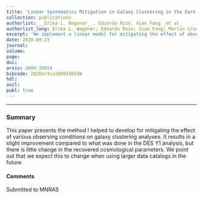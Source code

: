 ```yaml
---
title: 'Linear Systematics Mitigation in Galaxy Clustering in the Dark Energy Survey Year 1 Data'
collection: publications
authorlist: __Erika L. Wagoner__, Eduardo Rozo, Xiao Fang _et al_
authorlist_long: Erika L. Wagoner; Eduardo Rozo; Xiao Fang; Martín Crocce; Jack Elvin‑Poole; Noah Weaverdyck
excerpt: 'We implement a linear model for mitigating the effect of observing conditions and other sources of contamination in galaxy clustering analyses. Our treatment improves upon the fiducial systematics treatment of the Dark Energy Survey (DES) Year 1 (Y1) cosmology analysis in four crucial ways. Specifically, our treatment: 1) does not require decisions as to which observable systematics are significant and which are not, allowing for the possibility of multiple maps adding coherently to give rise to significant bias even if no single map leads to a significant bias by itself; 2) characterizes both the statistical and systematic uncertainty in our mitigation procedure, allowing us to propagate said uncertainties into the reported cosmological constraints; 3) explicitly exploits the full spatial structure of the galaxy density field to differentiate between cosmology-sourced and systematics-sourced fluctuations within the galaxy density field; 4) is fully automated, and can therefore be trivially applied to any data set. The updated correlation function for the DES Y1 redMaGiC catalog minimally impacts the cosmological posteriors from that analysis. Encouragingly, our analysis does improve the goodness of fit statistic of the DES Y1 3$\times$2pt data set ($\Delta \chi^2 = -6.5$ with no additional parameters). This improvement is due in nearly equal parts to both the change in the correlation function and the added statistical and systematic uncertainties associated with our method. We expect the difference in mitigation techniques to become more important in future work as the size of cosmological data sets grows.'
date: 2020-09-23
journal: 
volume: 
page: 
doi: 
arxiv: 2009.10854
bibcode: 2020arXiv200910854W
hdl: 
ascl: 
publ: true
---
```


*****

### Summary
This paper presents the method I helped to develop for mitigating the effect of various observing conditions on galaxy clustering analyses. It results in a slight improvement compared to what was done in the DES Y1 analysis, but there is little change in the recovered cosmological parameters. We point out that we expect this to change when using larger data catalogs in the future.

#### Comments
Submitted to MNRAS
